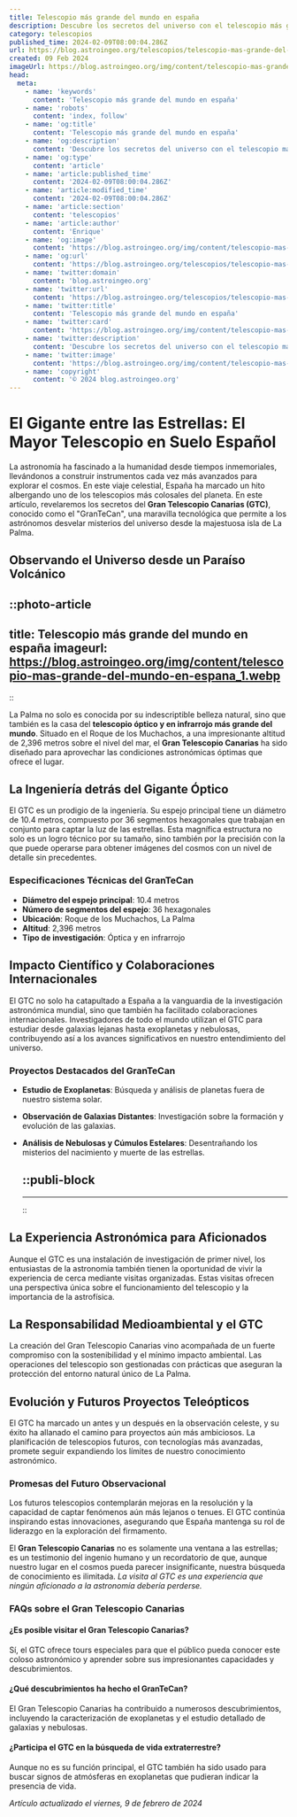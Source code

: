 ```yaml
---
title: Telescopio más grande del mundo en españa
description: Descubre los secretos del universo con el telescopio más grande del mundo en España, una maravilla de la astronomía moderna.
category: telescopios
published_time: 2024-02-09T08:00:04.286Z
url: https://blog.astroingeo.org/telescopios/telescopio-mas-grande-del-mundo-en-espana
created: 09 Feb 2024
imageUrl: https://blog.astroingeo.org/img/content/telescopio-mas-grande-del-mundo-en-espana_1.webp
head:
  meta:
    - name: 'keywords'
      content: 'Telescopio más grande del mundo en españa'
    - name: 'robots'
      content: 'index, follow'
    - name: 'og:title'
      content: 'Telescopio más grande del mundo en españa'
    - name: 'og:description'
      content: 'Descubre los secretos del universo con el telescopio más grande del mundo en España, una maravilla de la astronomía moderna.'
    - name: 'og:type'
      content: 'article'
    - name: 'article:published_time'
      content: '2024-02-09T08:00:04.286Z'
    - name: 'article:modified_time'
      content: '2024-02-09T08:00:04.286Z'
    - name: 'article:section'
      content: 'telescopios'
    - name: 'article:author'
      content: 'Enrique'
    - name: 'og:image'
      content: 'https://blog.astroingeo.org/img/content/telescopio-mas-grande-del-mundo-en-espana_1.webp'
    - name: 'og:url'
      content: 'https://blog.astroingeo.org/telescopios/telescopio-mas-grande-del-mundo-en-espana'
    - name: 'twitter:domain'
      content: 'blog.astroingeo.org'
    - name: 'twitter:url'
      content: 'https://blog.astroingeo.org/telescopios/telescopio-mas-grande-del-mundo-en-espana'
    - name: 'twitter:title'
      content: 'Telescopio más grande del mundo en españa'
    - name: 'twitter:card'
      content: 'https://blog.astroingeo.org/img/content/telescopio-mas-grande-del-mundo-en-espana_1.webp'
    - name: 'twitter:description'
      content: 'Descubre los secretos del universo con el telescopio más grande del mundo en España, una maravilla de la astronomía moderna.'
    - name: 'twitter:image'
      content: 'https://blog.astroingeo.org/img/content/telescopio-mas-grande-del-mundo-en-espana_1.webp'
    - name: 'copyright'
      content: '© 2024 blog.astroingeo.org'
---
```

# El Gigante entre las Estrellas: El Mayor Telescopio en Suelo Español

La astronomía ha fascinado a la humanidad desde tiempos inmemoriales, llevándonos a construir instrumentos cada vez más avanzados para explorar el cosmos. En este viaje celestial, España ha marcado un hito albergando uno de los telescopios más colosales del planeta. En este artículo, revelaremos los secretos del **Gran Telescopio Canarias (GTC)**, conocido como el "GranTeCan", una maravilla tecnológica que permite a los astrónomos desvelar misterios del universo desde la majestuosa isla de La Palma.

## Observando el Universo desde un Paraíso Volcánico


::photo-article
---
title: Telescopio más grande del mundo en españa
imageurl: https://blog.astroingeo.org/img/content/telescopio-mas-grande-del-mundo-en-espana_1.webp
---
::


La Palma no solo es conocida por su indescriptible belleza natural, sino que también es la casa del **telescopio óptico y en infrarrojo más grande del mundo**. Situado en el Roque de los Muchachos, a una impresionante altitud de 2,396 metros sobre el nivel del mar, el **Gran Telescopio Canarias** ha sido diseñado para aprovechar las condiciones astronómicas óptimas que ofrece el lugar.

## La Ingeniería detrás del Gigante Óptico

El GTC es un prodigio de la ingeniería. Su espejo principal tiene un diámetro de 10.4 metros, compuesto por 36 segmentos hexagonales que trabajan en conjunto para captar la luz de las estrellas. Esta magnífica estructura no solo es un logro técnico por su tamaño, sino también por la precisión con la que puede operarse para obtener imágenes del cosmos con un nivel de detalle sin precedentes.

### Especificaciones Técnicas del GranTeCan

- **Diámetro del espejo principal**: 10.4 metros
- **Número de segmentos del espejo**: 36 hexagonales
- **Ubicación**: Roque de los Muchachos, La Palma
- **Altitud**: 2,396 metros
- **Tipo de investigación**: Óptica y en infrarrojo 

## Impacto Científico y Colaboraciones Internacionales

El GTC no solo ha catapultado a España a la vanguardia de la investigación astronómica mundial, sino que también ha facilitado colaboraciones internacionales. Investigadores de todo el mundo utilizan el GTC para estudiar desde galaxias lejanas hasta exoplanetas y nebulosas, contribuyendo así a los avances significativos en nuestro entendimiento del universo.

### Proyectos Destacados del GranTeCan

- **Estudio de Exoplanetas**: Búsqueda y análisis de planetas fuera de nuestro sistema solar.
- **Observación de Galaxias Distantes**: Investigación sobre la formación y evolución de las galaxias.
- **Análisis de Nebulosas y Cúmulos Estelares**: Desentrañando los misterios del nacimiento y muerte de las estrellas.


  ::publi-block
  ---
  ---
  ::
  
  
## La Experiencia Astronómica para Aficionados

Aunque el GTC es una instalación de investigación de primer nivel, los entusiastas de la astronomía también tienen la oportunidad de vivir la experiencia de cerca mediante visitas organizadas. Estas visitas ofrecen una perspectiva única sobre el funcionamiento del telescopio y la importancia de la astrofísica.

## La Responsabilidad Medioambiental y el GTC

La creación del Gran Telescopio Canarias vino acompañada de un fuerte compromiso con la sostenibilidad y el mínimo impacto ambiental. Las operaciones del telescopio son gestionadas con prácticas que aseguran la protección del entorno natural único de La Palma.

## Evolución y Futuros Proyectos Teleópticos

El GTC ha marcado un antes y un después en la observación celeste, y su éxito ha allanado el camino para proyectos aún más ambiciosos. La planificación de telescopios futuros, con tecnologías más avanzadas, promete seguir expandiendo los límites de nuestro conocimiento astronómico.
  
### Promesas del Futuro Observacional

Los futuros telescopios contemplarán mejoras en la resolución y la capacidad de captar fenómenos aún más lejanos o tenues. El GTC continúa inspirando estas innovaciones, asegurando que España mantenga su rol de liderazgo en la exploración del firmamento.

El **Gran Telescopio Canarias** no es solamente una ventana a las estrellas; es un testimonio del ingenio humano y un recordatorio de que, aunque nuestro lugar en el cosmos pueda parecer insignificante, nuestra búsqueda de conocimiento es ilimitada. *La visita al GTC es una experiencia que ningún aficionado a la astronomía debería perderse.*

### FAQs sobre el Gran Telescopio Canarias

#### ¿Es posible visitar el Gran Telescopio Canarias?

Sí, el GTC ofrece tours especiales para que el público pueda conocer este coloso astronómico y aprender sobre sus impresionantes capacidades y descubrimientos.

#### ¿Qué descubrimientos ha hecho el GranTeCan?

El Gran Telescopio Canarias ha contribuido a numerosos descubrimientos, incluyendo la caracterización de exoplanetas y el estudio detallado de galaxias y nebulosas.

#### ¿Participa el GTC en la búsqueda de vida extraterrestre?

Aunque no es su función principal, el GTC también ha sido usado para buscar signos de atmósferas en exoplanetas que pudieran indicar la presencia de vida.

_Artículo actualizado el viernes, 9 de febrero de 2024_